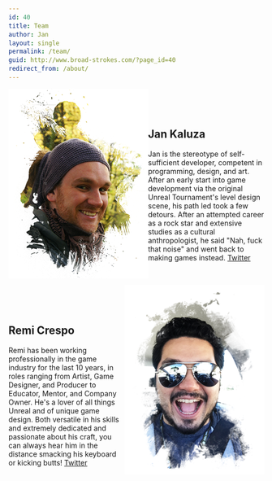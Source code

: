```yaml
---
id: 40
title: Team
author: Jan
layout: single
permalink: /team/
guid: http://www.broad-strokes.com/?page_id=40
redirect_from: /about/
---
```


<img src="/images/jan-portrait1.png" style="float: left" >

&nbsp;

&nbsp;

## Jan Kaluza

Jan is the stereotype of self-sufficient developer, competent in programming, design, and art. After an early start into game development via the original Unreal Tournament's level design scene, his path led took a few detours. After an attempted career as a rock star and extensive studies as a cultural anthropologist, he said "Nah, fuck that noise" and went back to making games instead.
<a href="https://twitter.com/JKashaar" target="_blank">Twitter</a>

&nbsp;

<img src="/images/remi-portrait.png" style="float: right" >

&nbsp;

&nbsp;

## Remi Crespo

Remi has been working professionally in the game industry for the last 10 years, in roles ranging from Artist, Game Designer, and Producer to Educator, Mentor, and Company Owner. He's a lover of all things Unreal and of unique game design. Both versatile in his skills and extremely dedicated and passionate about his craft, you can always hear him in the distance smacking his keyboard or kicking butts!
<a href="https://twitter.com/RemiGameDev" target="_blank">Twitter</a>
